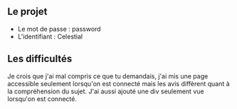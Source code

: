 ## Le projet

* Le mot de passe : password
* L'identifiant : Celestial

## Les difficultés 

Je crois que j'ai mal compris ce que tu demandais, j'ai mis une page accessible seulement lorsqu'on est connecté mais les avis diffèrent quant à la compréhension du sujet.
J'ai aussi ajouté une div seulement vue lorsqu'on est connecté.

